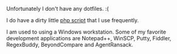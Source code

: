 Unfortunately I don't have any dotfiles. :(

I do have a dirty little [php script](http://jameskiefer.com/devtools.php) that
I use frequently.

I am used to using a Windows workstation. Some of my favorite development applications
are Notepad++, WinSCP, Putty, Fiddler, RegexBuddy, BeyondCompare and AgentRansack.
